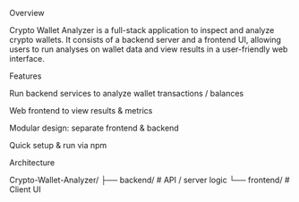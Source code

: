 Overview

  Crypto Wallet Analyzer is a full-stack application to inspect and analyze crypto wallets. It consists of a backend server and a frontend UI, allowing users to run analyses on wallet data and view results in a user-friendly web interface.

Features

Run backend services to analyze wallet transactions / balances

Web frontend to view results & metrics

Modular design: separate frontend & backend

Quick setup & run via npm

Architecture

Crypto-Wallet-Analyzer/
├── backend/      # API / server logic
└── frontend/     # Client UI
